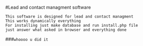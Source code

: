 #Lead and contact managment software
```
This software is designed for lead and contact managment 
This works dynamically everything
For installing just make database and run install.php file
just answer what asked in browser and everything done 
```
###`whoooo u did it`
